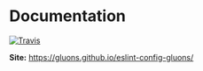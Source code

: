 # Documentation
[![Travis](https://img.shields.io/travis/gluons/eslint-config-gluons.svg?style=flat-square)](https://travis-ci.org/gluons/eslint-config-gluons)

**Site:** https://gluons.github.io/eslint-config-gluons/
